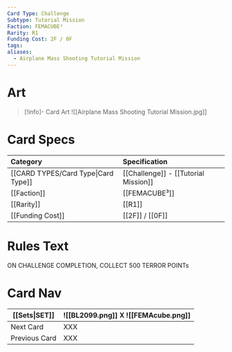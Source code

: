 ```yaml
---
Card Type: Challenge
Subtype: Tutorial Mission
Faction: FEMACUBE³
Rarity: R1
Funding Cost: 2F / 0F
tags: 
aliases:
  - Airplane Mass Shooting Tutorial Mission
---
```

# Art

> [!info]- Card Art
> ![[Airplane Mass Shooting Tutorial Mission.jpg]]

# Card Specs

| Category | Specification| 
| :--- | :--- |
| [[CARD TYPES/Card Type\|Card Type]] | [[Challenge]] - [[Tutorial Mission]] |  
| [[Faction]] | [[FEMACUBE³]] |  
| [[Rarity]] | [[R1]] |  
| [[Funding Cost]] | [[2F]] / [[0F]] |  

# Rules Text  

ON CHALLENGE COMPLETION, COLLECT 500 TERROR POINTs

# Card Nav

| [[Sets\|SET]] |  ![[BL2099.png]] 𐌢 ![[FEMAcube.png]] |
| ------------- | ------------------------------ |
| Next Card     | XXX |
| Previous Card | XXX |


